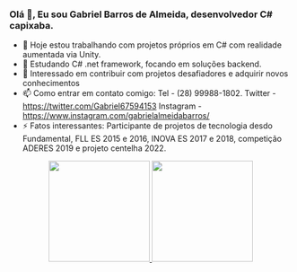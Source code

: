 ### Olá 👋, Eu sou Gabriel Barros de Almeida, desenvolvedor C# capixaba.



- 🔭 Hoje estou trabalhando com projetos próprios em C# com realidade aumentada via Unity.
- 🌱 Estudando C# .net framework, focando em soluções backend.
- 👯 Interessado em contribuir com projetos desafiadores e adquirir novos conhecimentos
- 📫 Como entrar em contato comigo: Tel - (28) 99988-1802. Twitter - https://twitter.com/Gabriel67594153 Instagram - https://www.instagram.com/gabrielalmeidabarros/
- ⚡ Fatos interessantes: Participante de projetos de tecnologia desdo Fundamental, FLL ES 2015 e 2016, INOVA ES 2017 e 2018, competição ADERES 2019 e projeto centelha 2022.

<div align="center">
  <a href="https://github.com/Yesod-star">
  <img height="180em" src="https://github-readme-stats.vercel.app/api?username=Yesod-star&show_icons=true&theme=dark&include_all_commits=true&count_private=true"/>
  <img height="180em" src="https://github-readme-stats.vercel.app/api/top-langs/?username=Yesod-star&layout=compact&langs_count=7&theme=dark"/>
</div>

